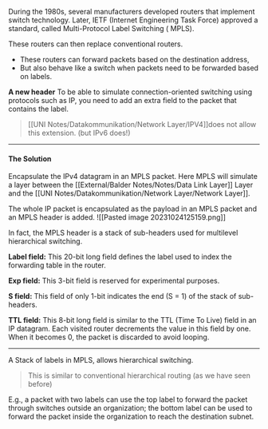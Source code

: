 During the 1980s, several manufacturers developed routers that implement switch technology. Later, IETF (Internet Engineering Task Force) approved a standard, called Multi-Protocol Label Switching ( MPLS).

These routers can then replace conventional routers.
* These routers can forward packets based on the destination address,
* But also behave like a switch when packets need to be forwarded based on labels.

**A new header**
To be able to simulate connection-oriented switching using protocols such as IP, you need to add an extra field to the packet that contains the label.

>[[UNI Notes/Datakommunikation/Network Layer/IPV4]]does not allow this extension. (but IPv6 does!)


***
#### The Solution
Encapsulate the IPv4 datagram in an MPLS packet.
Here MPLS will simulate a layer between the [[External/Balder Notes/Notes/Data Link Layer]] Layer and the [[UNI Notes/Datakommunikation/Network Layer/Network Layer]].

The whole IP packet is encapsulated as the payload in an MPLS packet and an MPLS header is added.
![[Pasted image 20231024125159.png]]

In fact, the MPLS header is a stack of sub-headers used for multilevel hierarchical switching.

**Label field:** This 20-bit long field defines the label used to index the forwarding table in the router.

**Exp field:** This 3-bit field is reserved for experimental purposes.

**S field:** This field of only 1-bit indicates the end (S = 1) of the stack of sub-headers.

**TTL field:** This 8-bit long field is similar to the TTL (Time To Live) field in an IP datagram.
Each visited router decrements the value in this field by one. When it becomes 0, the packet is discarded to avoid looping.

***
A Stack of labels in MPLS, allows hierarchical switching.
> This is similar to conventional hierarchical routing (as we have seen before)

E.g., a packet with two labels can use the top label to forward the packet through switches outside an organization; the bottom label can be used to forward the packet inside the organization to reach the destination subnet.